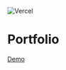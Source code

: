 ![Vercel](https://img.shields.io/github/deployments/korpeev/portfolio/production?label=vercel)
# Portfolio

[Demo](https://portfolio-korpeev.vercel.app/)
